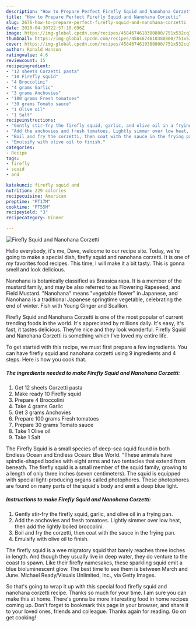 ```yaml
---
description: "How to Prepare Perfect Firefly Squid and Nanohana Corzetti"
title: "How to Prepare Perfect Firefly Squid and Nanohana Corzetti"
slug: 2676-how-to-prepare-perfect-firefly-squid-and-nanohana-corzetti
date: 2020-04-30T22:57:18.696Z
image: https://img-global.cpcdn.com/recipes/4584674610380800/751x532cq70/firefly-squid-and-nanohana-corzetti-recipe-main-photo.jpg
thumbnail: https://img-global.cpcdn.com/recipes/4584674610380800/751x532cq70/firefly-squid-and-nanohana-corzetti-recipe-main-photo.jpg
cover: https://img-global.cpcdn.com/recipes/4584674610380800/751x532cq70/firefly-squid-and-nanohana-corzetti-recipe-main-photo.jpg
author: Ronald Hanson
ratingvalue: 4.6
reviewcount: 15
recipeingredient:
- "12 sheets Corzetti pasta"
- "10 Firefly squid"
- "4 Broccolini"
- "4 grams Garlic"
- "3 grams Anchovies"
- "100 grams Fresh tomatoes"
- "30 grams Tomato sauce"
- "1 Olive oil"
- "1 Salt"
recipeinstructions:
- "Gently stir-fry the firefly squid, garlic, and olive oil in a frying pan."
- "Add the anchovies and fresh tomatoes. Lightly simmer over low heat, then add the lightly boiled broccolini."
- "Boil and fry the corzetti, then coat with the sauce in the frying pan."
- "Emulsify with olive oil to finish."
categories:
- Recipe
tags:
- firefly
- squid
- and

katakunci: firefly squid and 
nutrition: 229 calories
recipecuisine: American
preptime: "PT17M"
cooktime: "PT55M"
recipeyield: "3"
recipecategory: Dinner

---
```



![Firefly Squid and Nanohana Corzetti](https://img-global.cpcdn.com/recipes/4584674610380800/751x532cq70/firefly-squid-and-nanohana-corzetti-recipe-main-photo.jpg)

Hello everybody, it's me, Dave, welcome to our recipe site. Today, we're going to make a special dish, firefly squid and nanohana corzetti. It is one of my favorites food recipes. This time, I will make it a bit tasty. This is gonna smell and look delicious.

Nanohana is botanically classified as Brassica rapa. It is a member of the mustard family, and may be also referred to as Flowering Rapeseed, and Field Mustard. &#34;Nanohana&#34; means &#34;vegetable flower&#34; in Japanese, and Nanohana is a traditional Japanese springtime vegetable, celebrating the end of winter. Fish with Young Ginger and Scallion.

Firefly Squid and Nanohana Corzetti is one of the most popular of current trending foods in the world. It's appreciated by millions daily. It's easy, it's fast, it tastes delicious. They're nice and they look wonderful. Firefly Squid and Nanohana Corzetti is something which I've loved my entire life.


To get started with this recipe, we must first prepare a few ingredients. You can have firefly squid and nanohana corzetti using 9 ingredients and 4 steps. Here is how you cook that.

<!--inarticleads1-->

##### The ingredients needed to make Firefly Squid and Nanohana Corzetti:

1. Get 12 sheets Corzetti pasta
1. Make ready 10 Firefly squid
1. Prepare 4 Broccolini
1. Take 4 grams Garlic
1. Get 3 grams Anchovies
1. Prepare 100 grams Fresh tomatoes
1. Prepare 30 grams Tomato sauce
1. Take 1 Olive oil
1. Take 1 Salt


The Firefly Squid is a small species of deep-sea squid found in both Endless Ocean and Endless Ocean: Blue World. &#34;These animals have spindle-shaped bodies with eight arms and two tentacles that extend from beneath. The firefly squid is a small member of the squid family, growing to a length of only three inches (seven centimeters). The squid is equipped with special light-producing organs called photophores. These photophores are found on many parts of the squid&#39;s body and emit a deep blue light. 

<!--inarticleads2-->

##### Instructions to make Firefly Squid and Nanohana Corzetti:

1. Gently stir-fry the firefly squid, garlic, and olive oil in a frying pan.
1. Add the anchovies and fresh tomatoes. Lightly simmer over low heat, then add the lightly boiled broccolini.
1. Boil and fry the corzetti, then coat with the sauce in the frying pan.
1. Emulsify with olive oil to finish.


The firefly squid is a wee migratory squid that barely reaches three inches in length. And though they usually live in deep water, they do venture to the coast to spawn. Like their firefly namesakes, these sparkling squid emit a blue bioluminescent glow. The best time to see them is between March and June. Michael Ready/Visuals Unlimited, Inc., via Getty Images. 

So that's going to wrap it up with this special food firefly squid and nanohana corzetti recipe. Thanks so much for your time. I am sure you can make this at home. There's gonna be more interesting food in home recipes coming up. Don't forget to bookmark this page in your browser, and share it to your loved ones, friends and colleague. Thanks again for reading. Go on get cooking!
